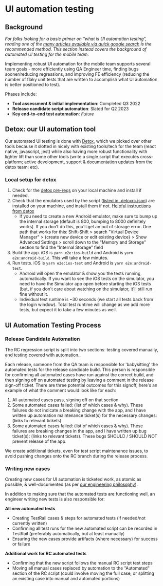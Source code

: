 # UI automation testing

## Background
_For folks looking for a basic primer on "what is UI automation testing", reading one of the [many articles available via quick google search](https://www.atlassian.com/continuous-delivery/software-testing/types-of-software-testing) is the recommended method. This section instead covers the background of automated UI testing for the mobile team._

Implementing robust UI automation for the mobile team supports several team goals - more efficiently using QA Engineer time, finding bugs sooner/reducing regressions, and improving FE efficiency (reducing the number of flaky unit tests that are written to accomplish what UI automation is better positioned to test). 

Phases include:
- **Tool assessment & initial implementation**: Completed Q3 2022
- **Release candidate script automation**: Slated for Q2 2023
- **Key end-to-end test automation**: _Future_

## Detox: our UI automation tool
Our automated UI testing is done with [Detox](https://wix.github.io/Detox/), which we picked over other tools because it slotted in nicely with existing tools/tech for the team (react native, javascript, jest) while also having more robust functionality with lighter lift than some other tools (write a single script that executes cross-platform; active development, support & documentation updates from the detox team; etc).

### Local setup for detox
1. Check for the [detox pre-reqs](https://wix.github.io/Detox/docs/introduction/getting-started#detox-prerequisites) on your local machine and install if needed.
2. Check that the emulators used by the script ([listed in .detoxrc.json](https://github.com/department-of-veterans-affairs/va-mobile-app/blob/develop/VAMobile/.detoxrc.json#L17)) are installed on your machine, and install them if not. [Helpful instructions from detox](https://wix.github.io/Detox/docs/introduction/project-setup#step-3-device-configs)
    - If you need to create a new Android emulator, make sure to bump up the internal storage (default is 800, bumping to 8000 definitely works). If you don't do this, you'll get an out of storage error. One path that works for this: Shift-Shift > search "Virtual Device Manager" > {create new device or edit existing device} > Show Advanced Settings > scroll down to the "Memory and Storage" section to find the "Internal Storage" field
4. Build the app. iOS is `yarn e2e:ios-build` and Android is `yarn e2e:android-build`. This will take a few minutes.
5. Run tests. iOS is `yarn e2e:ios-test` and Android is `yarn e2e:android-test`. 
     - Android will open the emulator & show you the tests running, automatically. If you want to see the iOS tests on the simulator, you need to have the Simulator app open before starting the iOS tests (but, if you don't care about watching on the simulator, it'll still run fine without it.
     - Individual test runtime is ~30 seconds (we start all tests back from the login window). Total test runtime will change as we add more tests, but expect it to take a few minutes as well.

## UI Automation Testing Process

### Release Candidate Automation
The RC regression script is split into two sections: testing covered manually, and [testing covered with automation.](https://dsvavsp.testrail.io/index.php?/suites/view/92&group_by=cases:section_id&group_order=desc&display_deleted_cases=0&group_id=9683).

Each release, someone from the QA team is responsible for 'babysitting' the automated tests for the release candidate build. This person is responsible for confirming all automated cases have run against the correct build, and then signing off on automated testing by leaving a comment in the release sign-off ticket. There are three potential outcomes for this signoff, here's an example of what the comment would look like for each:
1. All automated cases pass, signing off on that section
2. Some automated cases failed: (list of which cases & why). These failures do not indicate a breaking change with the app, and I have written up automation maintenance ticket(s) for the necessary changes: (links to relevant tickets)
3. Some automated cases failed: (list of which cases & why). These failures are breaking changes in the app, and I have written up bug ticket(s): (links to relevant tickets). These bugs SHOULD / SHOULD NOT prevent release of the app.

We create additional tickets, even for test script maintenance issues, to avoid pushing changes onto the RC branch during the release process.

### Writing new cases
Creating new cases for UI automation is ticketed work, as atomic as possible, & well-documented (as per [our engineering philosophy](https://department-of-veterans-affairs.github.io/va-mobile-app/docs/Engineering/Philosphy)).

In addition to making sure that the automated tests are functioning well, an engineer writing new tests is also responsible for:

**All new automated tests**
- Creating TestRail cases & steps for automated tests (if needed/not currently written)
- Confirming all test runs for the new automated script can be recorded in TestRail (preferably automatically, but at least manually)
- Ensuring the new cases provide artifacts (where necessary) for success or failure

**Additional work for RC automated tests**
- Confirming that the new script follows the manual RC script test steps
- Moving all manual cases replaced by automation to the "Automated" section of the RC script (could involve moving the full case, or splitting an existing case into manual and automated portions)
